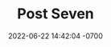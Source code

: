 ---
layout: post
title:  "Post Seven"
date:   2022-06-22 14:42:04 -0700
categories: jekyll update
---